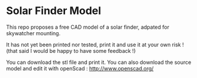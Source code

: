 # Solar Finder Model

This repo proposes a free CAD model of a solar finder, adpated for skywatcher
mounting.

It has not yet been printed nor tested, print it and use it at your own risk !
(that said I would be happy to have some feedback !)

You can download the stl file and print it. You can also download the source model and edit it with openScad : http://www.openscad.org/

